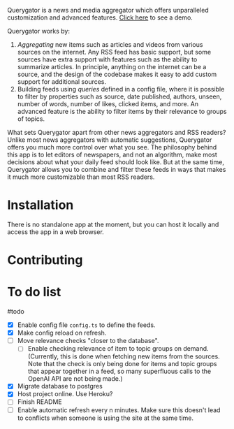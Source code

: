 Querygator is a news and media aggregator which offers unparalleled customization and advanced features.
[Click here](https://querygator-c8a6b9c38b54.herokuapp.com/) to see a demo.

Querygator works by:

1. _Aggregating_ new items such as articles and videos from various sources on the internet. Any RSS feed has basic support, but some sources have extra support with features such as the ability to summarize articles. In principle, anything on the internet can be a source, and the design of the codebase makes it easy to add custom support for additional sources.
2. Building feeds using _queries_ defined in a config file, where it is possible to filter by properties such as source, date published, authors, unseen, number of words, number of likes, clicked items, and more. An advanced feature is the ability to filter items by their relevance to groups of topics.

What sets Querygator apart from other news aggregators and RSS readers? Unlike most news aggregators with automatic suggestions, Querygator offers you much more control over what you see. The philosophy behind this app is to let editors of newspapers, and not an algorithm, make most decisions about what your daily feed should look like. But at the same time, Querygator allows you to combine and filter these feeds in ways that makes it much more customizable than most RSS readers.

# Installation

There is no standalone app at the moment, but you can host it locally and access the app in a web browser.

# Contributing

# To do list

#todo

- [x] Enable config file `config.ts` to define the feeds.
- [x] Make config reload on refresh.
- [ ] Move relevance checks "closer to the database".
  - [ ] Enable checking relevance of item to topic groups on demand. (Currently, this is done when fetching new items from the sources. Note that the check is only being done for items and topic groups that appear together in a feed, so many superfluous calls to the OpenAI API are not being made.)
- [x] Migrate database to postgres
- [x] Host project online. Use Heroku?
- [ ] Finish README
- [ ] Enable automatic refresh every n minutes. Make sure this doesn't lead to conflicts when someone is using the site at the same time.
